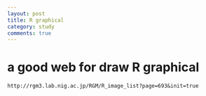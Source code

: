 ```yaml
---
layout: post
title: R graphical
category: study
comments: true
---
```

# a good web for draw R graphical
    
    http://rgm3.lab.nig.ac.jp/RGM/R_image_list?page=693&init=true
